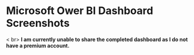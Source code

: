 # Microsoft Ower BI Dashboard Screenshots
< br>
<b>I am currently unable to share the completed dashboard as I do not have a premium account.</b>
